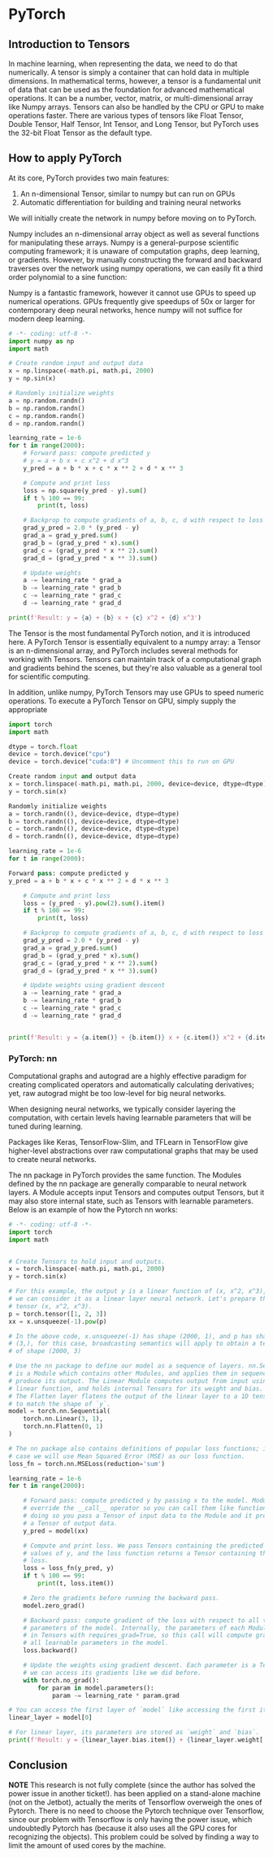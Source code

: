 # PyTorch

## Introduction to Tensors
In machine learning, when representing the data, we need to do that numerically. A tensor is simply a container that can hold data in multiple dimensions. In mathematical terms, however, a tensor is a fundamental unit of data that can be used as the foundation for advanced mathematical operations. It can be a number, vector, matrix, or multi-dimensional array like Numpy arrays. Tensors can also be handled by the CPU or GPU to make operations faster. There are various types of tensors like Float Tensor, Double Tensor, Half Tensor, Int Tensor, and Long Tensor, but PyTorch uses the 32-bit Float Tensor as the default type.

## How to apply PyTorch

At its core, PyTorch provides two main features:

1. An n-dimensional Tensor, similar to numpy but can run on GPUs
2. Automatic differentiation for building and training neural networks

We will initially create the network in numpy before moving on to PyTorch.

Numpy includes an n-dimensional array object as well as several functions for manipulating these arrays. Numpy is a general-purpose scientific computing framework; it is unaware of computation graphs, deep learning, or gradients. However, by manually constructing the forward and backward traverses over the network using numpy operations, we can easily fit a third order polynomial to a sine function:


Numpy is a fantastic framework, however it cannot use GPUs to speed up numerical operations. GPUs frequently give speedups of 50x or larger for contemporary deep neural networks, hence numpy will not suffice for modern deep learning.

```python
# -*- coding: utf-8 -*-
import numpy as np
import math

# Create random input and output data
x = np.linspace(-math.pi, math.pi, 2000)
y = np.sin(x)

# Randomly initialize weights
a = np.random.randn()
b = np.random.randn()
c = np.random.randn()
d = np.random.randn()

learning_rate = 1e-6
for t in range(2000):
    # Forward pass: compute predicted y
    # y = a + b x + c x^2 + d x^3
    y_pred = a + b * x + c * x ** 2 + d * x ** 3

    # Compute and print loss
    loss = np.square(y_pred - y).sum()
    if t % 100 == 99:
        print(t, loss)

    # Backprop to compute gradients of a, b, c, d with respect to loss
    grad_y_pred = 2.0 * (y_pred - y)
    grad_a = grad_y_pred.sum()
    grad_b = (grad_y_pred * x).sum()
    grad_c = (grad_y_pred * x ** 2).sum()
    grad_d = (grad_y_pred * x ** 3).sum()

    # Update weights
    a -= learning_rate * grad_a
    b -= learning_rate * grad_b
    c -= learning_rate * grad_c
    d -= learning_rate * grad_d

print(f'Result: y = {a} + {b} x + {c} x^2 + {d} x^3')

```

The Tensor is the most fundamental PyTorch notion, and it is introduced here. A PyTorch Tensor is essentially equivalent to a numpy array: a Tensor is an n-dimensional array, and PyTorch includes several methods for working with Tensors. Tensors can maintain track of a computational graph and gradients behind the scenes, but they're also valuable as a general tool for scientific computing.

In addition, unlike numpy, PyTorch Tensors may use GPUs to speed numeric operations. To execute a PyTorch Tensor on GPU, simply supply the appropriate

```python
import torch
import math

dtype = torch.float
device = torch.device("cpu")
device = torch.device("cuda:0") # Uncomment this to run on GPU

Create random input and output data
x = torch.linspace(-math.pi, math.pi, 2000, device=device, dtype=dtype)
y = torch.sin(x)

Randomly initialize weights
a = torch.randn((), device=device, dtype=dtype)
b = torch.randn((), device=device, dtype=dtype)
c = torch.randn((), device=device, dtype=dtype)
d = torch.randn((), device=device, dtype=dtype)

learning_rate = 1e-6
for t in range(2000):

Forward pass: compute predicted y
y_pred = a + b * x + c * x ** 2 + d * x ** 3

    # Compute and print loss
    loss = (y_pred - y).pow(2).sum().item()
    if t % 100 == 99:
        print(t, loss)

    # Backprop to compute gradients of a, b, c, d with respect to loss
    grad_y_pred = 2.0 * (y_pred - y)
    grad_a = grad_y_pred.sum()
    grad_b = (grad_y_pred * x).sum()
    grad_c = (grad_y_pred * x ** 2).sum()
    grad_d = (grad_y_pred * x ** 3).sum()

    # Update weights using gradient descent
    a -= learning_rate * grad_a
    b -= learning_rate * grad_b
    c -= learning_rate * grad_c
    d -= learning_rate * grad_d


print(f'Result: y = {a.item()} + {b.item()} x + {c.item()} x^2 + {d.item()} x^3')
```

### PyTorch: nn
Computational graphs and autograd are a highly effective paradigm for creating complicated operators and automatically calculating derivatives; yet, raw autograd might be too low-level for big neural networks.

When designing neural networks, we typically consider layering the computation, with certain levels having learnable parameters that will be tuned during learning.

Packages like Keras, TensorFlow-Slim, and TFLearn in TensorFlow give higher-level abstractions over raw computational graphs that may be used to create neural networks.

The nn package in PyTorch provides the same function. The Modules defined by the nn package are generally comparable to neural network layers. A Module accepts input Tensors and computes output Tensors, but it may also store internal state, such as Tensors with learnable parameters. Below is an example of how the Pytorch nn works:

```python
# -*- coding: utf-8 -*-
import torch
import math


# Create Tensors to hold input and outputs.
x = torch.linspace(-math.pi, math.pi, 2000)
y = torch.sin(x)

# For this example, the output y is a linear function of (x, x^2, x^3), so
# we can consider it as a linear layer neural network. Let's prepare the
# tensor (x, x^2, x^3).
p = torch.tensor([1, 2, 3])
xx = x.unsqueeze(-1).pow(p)

# In the above code, x.unsqueeze(-1) has shape (2000, 1), and p has shape
# (3,), for this case, broadcasting semantics will apply to obtain a tensor
# of shape (2000, 3) 

# Use the nn package to define our model as a sequence of layers. nn.Sequential
# is a Module which contains other Modules, and applies them in sequence to
# produce its output. The Linear Module computes output from input using a
# linear function, and holds internal Tensors for its weight and bias.
# The Flatten layer flatens the output of the linear layer to a 1D tensor,
# to match the shape of `y`.
model = torch.nn.Sequential(
    torch.nn.Linear(3, 1),
    torch.nn.Flatten(0, 1)
)

# The nn package also contains definitions of popular loss functions; in this
# case we will use Mean Squared Error (MSE) as our loss function.
loss_fn = torch.nn.MSELoss(reduction='sum')

learning_rate = 1e-6
for t in range(2000):

    # Forward pass: compute predicted y by passing x to the model. Module objects
    # override the __call__ operator so you can call them like functions. When
    # doing so you pass a Tensor of input data to the Module and it produces
    # a Tensor of output data.
    y_pred = model(xx)

    # Compute and print loss. We pass Tensors containing the predicted and true
    # values of y, and the loss function returns a Tensor containing the
    # loss.
    loss = loss_fn(y_pred, y)
    if t % 100 == 99:
        print(t, loss.item())

    # Zero the gradients before running the backward pass.
    model.zero_grad()

    # Backward pass: compute gradient of the loss with respect to all the learnable
    # parameters of the model. Internally, the parameters of each Module are stored
    # in Tensors with requires_grad=True, so this call will compute gradients for
    # all learnable parameters in the model.
    loss.backward()

    # Update the weights using gradient descent. Each parameter is a Tensor, so
    # we can access its gradients like we did before.
    with torch.no_grad():
        for param in model.parameters():
            param -= learning_rate * param.grad

# You can access the first layer of `model` like accessing the first item of a list
linear_layer = model[0]

# For linear layer, its parameters are stored as `weight` and `bias`.
print(f'Result: y = {linear_layer.bias.item()} + {linear_layer.weight[:, 0].item()} x + {linear_layer.weight[:, 1].item()} x^2 + {linear_layer.weight[:, 2].item()} x^3')
```

## Conclusion
**NOTE** This research is not fully complete (since the author has solved the power issue in another ticket!).
has been applied on a stand-alone machine (not on the Jetbot), actually the merits of Tensorflow overweigh the ones of Pytorch.
There is no need to choose the Pytorch technique over Tensorflow, since our problem with Tensorflow is only having the power issue, which undoubtedly Pytorch has (because it also uses all the GPU cores for recognizing the objects). This problem could be solved by finding a way to limit the amount of used cores by the machine.      

